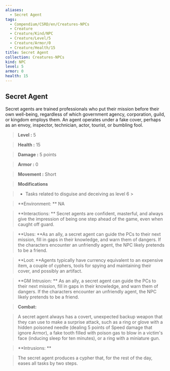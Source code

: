 ```yaml
---
aliases:
  - Secret Agent
tags:
  - Compendium/CSRD/en/Creatures-NPCs
  - Creature
  - Creature/Kind/NPC
  - Creature/Level/5
  - Creature/Armor/0
  - Creature/Health/15
title: Secret Agent
collection: Creatures-NPCs
kind: NPC
level: 5
armor: 0
health: 15
---
```

## Secret Agent    
Secret agents are trained professionals who put their mission before their own well-being, regardless of which government agency, corporation, guild, or kingdom employs them. An agent operates under a fake cover, perhaps as an envoy, inspector, technician, actor, tourist, or bumbling fool.    
  
    
> **Level :** 5    
> **Health :** 15    
> **Damage :** 5 points    
> **Armor :** 0    
> **Movement :** Short    
> **Modifications**    
>- Tasks related to disguise and deceiving as level 6 >  
>    
> **Environment: ** NA    
> **Interactions: ** Secret agents are confident, masterful, and always give the impression of being one step ahead of the game, even when caught off guard.    
> **Uses: **As an ally, a secret agent can guide the PCs to their next mission, fill in gaps in their knowledge, and warn them of dangers. If the characters encounter an unfriendly agent, the NPC likely pretends to be a friend.    
> **Loot: **Agents typically have currency equivalent to an expensive item, a couple of cyphers, tools for spying and maintaining their cover, and possibly an artifact.    
> **GM Intrusion: ** As an ally, a secret agent can guide the PCs to their next mission, fill in gaps in their knowledge, and warn them of dangers. If the characters encounter an unfriendly agent, the NPC likely pretends to be a friend.    
  
> **Combat:**   
> A secret agent always has a covert, unexpected backup weapon that they can use to make a surprise attack, such as a ring or glove with a hidden poisoned needle (dealing 5 points of Speed damage that ignore Armor), a fake tooth filled with poison gas to blow in a victim's face (inducing sleep for ten minutes), or a ring with a miniature gun.    
    
  
> **Intrusions: **   
> The secret agent produces a cypher that, for the rest of the day, eases all tasks by two steps.    
